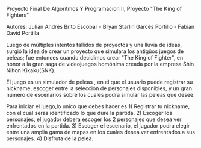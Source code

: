 Proyecto Final De Algoritmos Y Programacion II, Proyecto "The King of Fighters"

Autores: Julian Andrés Brito Escobar -
         Bryan Starlin Garcés Portillo -
         Fabian David Portilla 
         

Luego de múltiples intentos fallidos de proyectos y una lluvia de ideas, surgió la idea de crear un proyecto que simulara los antigüos juegos de peleas; fue entonces cuando decidimos crear "The King of Fighter", en honor a la gran saga de videojuegos homónima creada por la empresa Shin Nihon Kikaku(SNK).

El juego es un simulador de peleas , en el que el usuario puede registrar su nickname, escoger entre la seleccion de personajes disponibles, y un gran numero de escenarios sobre los cuales podra simular las peleas que desee.

Para iniciar el juego,lo unico que debes hacer es 1) Registrar tu nickname, con el cual seras identificado lo que dure la partida. 2) Escoger los personajes, el jugador debera escoger los 2 personajes que desea ver enfrentados en la partida. 3) Escoger el escenario, el jugador podra elegir entre una amplia gama de mapas en los cuales desea ver enfrentados a sus personajes. 4) Disfruta de la pelea.




